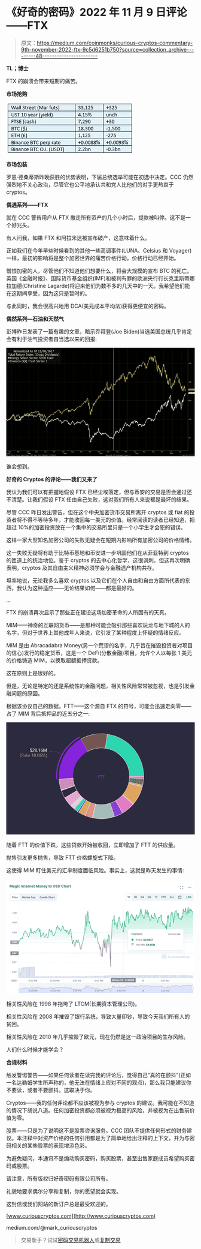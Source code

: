 # 《好奇的密码》2022 年 11 月 9 日评论——FTX

> 原文：<https://medium.com/coinmonks/curious-cryptos-commentary-9th-november-2022-ftx-9c5d6251b750?source=collection_archive---------48----------------------->

**TL；博士**

FTX 的崩溃会带来短期的痛苦。

**市场抢购**

![](img/fc6c8d256ee0e4ca9c4ee873817cb1ee.png)

**市场包装**

罗恩·德桑蒂斯昨晚获胜的优势表明，下届总统选举可能在初选中决定。CCC 仍然强烈地不关心政治，尽管它也公平地承认共和党人比他们的对手更热衷于 cryptos。

**偶遇系列——FTX**

就在 CCC 警告用户从 FTX 撤走所有资产的几个小时后，提款被叫停。这不是一个好兆头。

有人问我，如果 FTX 和阿拉米达被宣布破产，这意味着什么。

正如我们在今年早些时候看到的其他一些高调事件(LUNA、Celsius 和 Voyager)一样，最初的影响将是整个加密世界的痛苦价格行动，价格行动已经开始。

憎恨加密的人，尽管他们不知道他们想要什么，将会大规模的宣布 BTC 的死亡。英国《金融时报》、国际货币基金组织(IMF)和被判有罪的欧洲央行行长克里斯蒂娜拉加德(Christine Lagarde)将迎来他们为数不多的几天中的一天。我希望他们能在这期间享受，因为这只是暂时的。

与此同时，我会很高兴地用 DCA(美元成本平均法)获得更便宜的密码。

**偶然系列—石油和天然气**

彭博昨日发表了一篇有趣的文章，暗示乔拜登(Joe Biden)当选美国总统几乎肯定会有利于油气投资者自当选以来的回报:

![](img/30ccd260793cf7508101156aace5e28e.png)

谁会想到。

**好奇的 Cryptos 的评论——我们又来了**

我认为我们可以有把握地假设 FTX 已经尘埃落定，但与币安的交易是否会通过还不清楚。让我们假设 FTX 任由自己失败，这对我们所有人来说都是最坏的结果。

尽管 CCC 昨日发出警告，但在这个中央加密货币交易所离开 cryptos 或 fiat 的投资者将不得不等待多年，才能收回每一美元的价值。经常阅读的读者已经知道，把超过 10%的加密投资放在一个集中的交易所里只是一个小学生才会犯的错误。

这样一家大型知名加密公司的失败无疑会在短期内影响所有加密公司的价格情绪。

这一失败无疑将有助于比特币基地和币安进一步巩固他们在从菲亚特到 cryptos 的匝道上的统治地位。鉴于 cryptos 的去中心化哲学，这很讽刺。但这再次明确表明，cryptos 及其自由主义精神必须学会与金融遗产机构共存。

坦率地说，无论我多么喜欢 cryptos 以及它们在个人自由和自由方面所代表的东西，我认为这种适应——无论结果如何——都是最好的。

…

FTX 的崩溃再次显示了那些正在建设这场加密革命的人所固有的天真。

MIM——神奇的互联网货币——是那种可能会吸引那些喜欢玩龙与地下城的人的名字，但对于世界上其他成年人来说，它引发了某种程度上怀疑的情绪反应。

MIM 是由 Abracadabra Money(另一个荒谬的名字，几乎旨在摧毁投资者对项目的信心)发行的稳定货币，这是一个 DeFi(分散金融)项目，允许个人以每张 1 美元的价格铸造 MIM，以换取超额抵押贷款。

这在原则上是很好的。

但是，无论是特定的还是系统性的金融问题，相关性风险常常被忽视，也是引发金融问题的原因。

根据该协议自己的数据，FTT——这个源自 FTX 的符号，可能会迅速走向零——占了 MIM 背后抵押品的近五分之一:

![](img/6372e6badb44b1ac32f266b188409609.png)

随着 FTT 的价值下跌，这些贷款开始被收回，立即增加了 FTT 的供应量。

抛售引发更多抛售，导致 FTT 价格螺旋式下降。

这使得 MIM 盯住美元的汇率制度面临风险。事实上，这就是昨天发生的事情:

![](img/803e5f97c71dfa136226070db05c66ec.png)

相关性风险在 1998 年拖垮了 LTCM(长期资本管理公司)。

相关性风险在 2008 年摧毁了银行系统，导致大量印钞，导致今天我们所有人的贫困。

相关性风险在 2010 年几乎摧毁了欧元，现在仍然是这一政治项目的生存风险。

人们什么时候才能学会？

**合规材料**

触发警惕警告——如果任何读者在读完我的评论后，觉得自己“真的在颤抖”(正如一名达勒姆学生所声称的，他无法在情绪上应对不同的观点)，那么我只能建议你不要读，或者不要颤抖。这取决于你。

Cryptos——我的任何评论都不应该被视为参与 cryptos 的建议。我可能在不知道的情况下胡说八道。任何加密投资都必须被视为极高的风险，并被视为在出售前价值为零。

股票——只是为了说明这不是股票咨询服务。CCC 团队不提供任何形式的财务建议。本注释中对资产价格的任何引用都是为了简单地给出注释的上下文，并为与密码相关的某些股票的表现增添色彩。

为避免疑问，本通讯不是煽动购买密码，购买股票，甚至出售家庭成员希望购买密码或股票。

请注意，所有版权归好奇密码有限公司所有。

礼貌地要求偶尔分享和复制，你的愿望就会实现。

这封信或我们网站的新订户总是最受欢迎的。

[www.curiouscryptos.com](http://www.curiouscryptos.com)

medium.com/@mark_curiouscryptos

> 交易新手？试试[密码交易机器人](/coinmonks/crypto-trading-bot-c2ffce8acb2a)或[复制交易](/coinmonks/top-10-crypto-copy-trading-platforms-for-beginners-d0c37c7d698c)